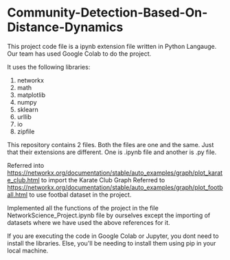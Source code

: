 # Community-Detection-Based-On-Distance-Dynamics


This project code file is a ipynb extension file written in Python Langauge.
Our team has used Google Colab to do the project.

It uses the following libraries:

1. networkx
2. math
3. matplotlib
4. numpy
5. sklearn
6. urllib
7. io
8. zipfile

This repository contains 2 files. Both the files are one and the same. Just that their extensions are different. One is .ipynb file and another is .py file.

Referred into https://networkx.org/documentation/stable/auto_examples/graph/plot_karate_club.html to import the Karate Club Graph
Referred to https://networkx.org/documentation/stable/auto_examples/graph/plot_football.html to use footbal dataset in the project.


Implemented all the functions of the project in the file NetworkScience_Project.ipynb file by ourselves except the importing of datasets where we have used the above references for it.


If you are executing the code in Google Colab or Jupyter, you dont need to install the libraries. Else, you'll be needing to install them using pip in your local machine.

